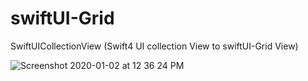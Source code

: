 # swiftUI-Grid
SwiftUICollectionView (Swift4 UI collection View to  swiftUI-Grid View)

![Screenshot 2020-01-02 at 12 36 24 PM](https://user-images.githubusercontent.com/20822943/71654647-140fa700-2d5d-11ea-97e2-43c40dbe94bc.png)
